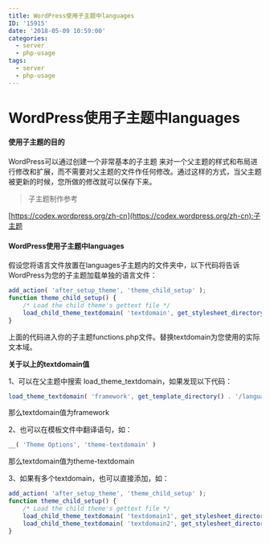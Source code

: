 ```yaml
---
title: WordPress使用子主题中languages
ID: '15915'
date: '2018-05-09 10:59:00'
categories:
  - server
  - php-usage
tags:
  - server
  - php-usage
---
```


# WordPress使用子主题中languages

#### 使用子主题的目的

WordPress可以通过创建一个非常基本的子主题 来对一个父主题的样式和布局进行修改和扩展，而不需要对父主题的文件作任何修改。通过这样的方式，当父主题被更新的时候，您所做的修改就可以保存下来。

> 子主题制作参考

[https://codex.wordpress.org/zh-cn](https://codex.wordpress.org/zh-cn):子主题

#### WordPress使用子主题中languages

假设您将语言文件放置在languages子主题内的文件夹中，以下代码将告诉WordPress为您的子主题加载单独的语言文件：

``` js 
add_action( 'after_setup_theme', 'theme_child_setup' );
function theme_child_setup() {
    /* Load the child theme's gettext file */
    load_child_theme_textdomain( 'textdomain', get_stylesheet_directory() . '/languages' );
}
```

上面的代码进入你的子主题functions.php文件。替换textdomain为您使用的实际文本域。

**关于以上的textdomain值**

1、可以在父主题中搜索 load\_theme\_textdomain，如果发现以下代码：

``` js 
load_theme_textdomain( 'framework', get_template_directory() . '/languages' );
```

那么textdomain值为framework

2、也可以在模板文件中翻译语句，如：

``` js 
__( 'Theme Options', 'theme-textdomain' )
```

那么textdomain值为theme-textdomain

3、如果有多个textdomain，也可以直接添加，如：

``` js 
add_action( 'after_setup_theme', 'theme_child_setup' );
function theme_child_setup() {
    /* Load the child theme's gettext file */
    load_child_theme_textdomain( 'textdomain1', get_stylesheet_directory() . '/languages' );
    load_child_theme_textdomain( 'textdomain2', get_stylesheet_directory() . '/languages' );
}
```
 
 
 
 
 
 
 
 
 
 
 
 
 
 
 
 
 
 
 
 
 
 
 
 
